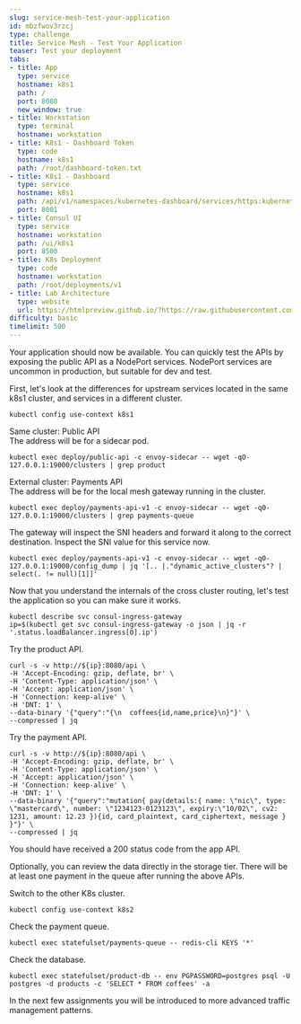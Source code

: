 ```yaml
---
slug: service-mesh-test-your-application
id: mbzfwov3rzcj
type: challenge
title: Service Mesh - Test Your Application
teaser: Test your deployment
tabs:
- title: App
  type: service
  hostname: k8s1
  path: /
  port: 8080
  new_window: true
- title: Workstation
  type: terminal
  hostname: workstation
- title: K8s1 - Dashboard Token
  type: code
  hostname: k8s1
  path: /root/dashboard-token.txt
- title: K8s1 - Dashboard
  type: service
  hostname: k8s1
  path: /api/v1/namespaces/kubernetes-dashboard/services/https:kubernetes-dashboard:/proxy/
  port: 8001
- title: Consul UI
  type: service
  hostname: workstation
  path: /ui/k8s1
  port: 8500
- title: K8s Deployment
  type: code
  hostname: workstation
  path: /root/deployments/v1
- title: Lab Architecture
  type: website
  url: https://htmlpreview.github.io/?https://raw.githubusercontent.com/hashicorp/field-workshops-consul/master/instruqt-tracks/consul-life-of-a-developer/assets/diagrams/diagrams.html
difficulty: basic
timelimit: 500
---
```

Your application should now be available. You can quickly test the APIs by exposing the public API as a NodePort services.
NodePort services are uncommon in production, but suitable for dev and test. <br>

First, let's look at the differences for upstream services located in the same k8s1 cluster, and services in a different cluster. <br>

```
kubectl config use-context k8s1
```

Same cluster: Public API <br>
The address will be for a sidecar pod. <br>

```
kubectl exec deploy/public-api -c envoy-sidecar -- wget -qO- 127.0.0.1:19000/clusters | grep product
```

External cluster: Payments API <br>
The address will be for the local mesh gateway running in the cluster. <br>

```
kubectl exec deploy/payments-api-v1 -c envoy-sidecar -- wget -qO- 127.0.0.1:19000/clusters | grep payments-queue
```

The gateway will inspect the SNI headers and forward it along to the correct destination.
Inspect the SNI value for this service now. <br>

```
kubectl exec deploy/payments-api-v1 -c envoy-sidecar -- wget -qO- 127.0.0.1:19000/config_dump | jq '[.. |."dynamic_active_clusters"? | select(. != null)[1]]'
```

Now that you understand the internals of the cross cluster routing, let's test the application so you can make sure it works. <br>

```
kubectl describe svc consul-ingress-gateway
ip=$(kubectl get svc consul-ingress-gateway -o json | jq -r '.status.loadBalancer.ingress[0].ip')
```

Try the product API. <br>

```
curl -s -v http://${ip}:8080/api \
-H 'Accept-Encoding: gzip, deflate, br' \
-H 'Content-Type: application/json' \
-H 'Accept: application/json' \
-H 'Connection: keep-alive' \
-H 'DNT: 1' \
--data-binary '{"query":"{\n  coffees{id,name,price}\n}"}' \
--compressed | jq
```

Try the payment API. <br>

```
curl -s -v http://${ip}:8080/api \
-H 'Accept-Encoding: gzip, deflate, br' \
-H 'Content-Type: application/json' \
-H 'Accept: application/json' \
-H 'Connection: keep-alive' \
-H 'DNT: 1' \
--data-binary '{"query":"mutation{ pay(details:{ name: \"nic\", type: \"mastercard\", number: \"1234123-0123123\", expiry:\"10/02\", cv2: 1231, amount: 12.23 }){id, card_plaintext, card_ciphertext, message } }"}' \
--compressed | jq
```

You should have received a 200 status code from the app API.  <br>

Optionally, you can review the data directly in the storage tier.
There will be at least one payment in the queue after running the above APIs.

Switch to the other K8s cluster. <br>

```
kubectl config use-context k8s2
```

Check the payment queue. <br>

```
kubectl exec statefulset/payments-queue -- redis-cli KEYS '*'
```

Check the database. <br>

```
kubectl exec statefulset/product-db -- env PGPASSWORD=postgres psql -U postgres -d products -c 'SELECT * FROM coffees' -a
```

In the next few assignments you will be introduced to more advanced traffic management patterns.
